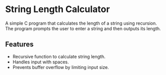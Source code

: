 # String Length Calculator

A simple C program that calculates the length of a string using recursion. The program prompts the user to enter a string and then outputs its length.

## Features

- Recursive function to calculate string length.
- Handles input with spaces.
- Prevents buffer overflow by limiting input size.

